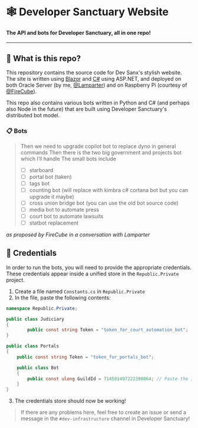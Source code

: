 # 🕸️ Developer Sanctuary Website

#### The API and bots for Developer Sanctuary, all in one repo!

---

## 🤔 What is this repo?

This repository contains the source code for Dev Sanx's stylish website. The site is written using [Blazor](https://dotnet.microsoft.com/apps/aspnet/web-apps/blazor) and [C#](https://dotnet.microsoft.com/languages/csharp) using ASP.NET, and deployed on both Oracle Server (by me, [@Lamparter](https://github.com/Lamparter)) and on Raspberry Pi (courtesy of [@FireCube](https://github.com/firecubestudios)).

This repo also contains various bots written in Python and C# (and perhaps also Node in the future) that are built using Developer Sanctuary's distributed bot model.

### 📋 Bots

> Then we need to upgrade copilot bot to replace dyno in general commands
> Then there is the two big government and projects bot which I’ll handle
> The small bots include
> - [ ] starboard
> - [ ] portal bot (taken)
> - [ ] tags bot
> - [ ] counting bot (will replace with kimbra c# cortana bot but you can upgrade it maybe)
> - [ ] cross union bridge bot (you can use the old bot source code)
> - [ ] media bot to automate ⁠press
> - [ ] court bot to automate lawsuits
> - [ ] statbot replacement

_as proposed by FireCube in a conversation with Lamparter_

## 🔐 Credentials

In order to run the bots, you will need to provide the appropriate credentials. These credentials appear inside a unified store in the `Republic.Private` project.

1. Create a file named `Constants.cs` in `Republic.Private`
2. In the file, paste the following contents:
```cs
namespace Republic.Private;

public class Judiciary
{
		public const string Token = "token_for_court_automation_bot";
}

public class Portals
{
	public const string Token = "token_for_portals_bot";

	public class Bot
	{
		public const ulong GuildId = 714581497222398064; // Paste the ID of your target server here.
	}
}
```
3. The credentials store should now be working!
> If there are any problems here, feel free to create an issue or send a message in the `#dev-infrastructure` channel in Developer Sanctuary!
